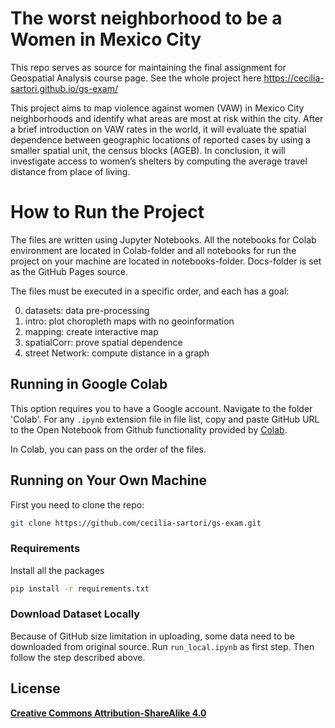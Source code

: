 # The worst neighborhood to be a Women in Mexico City

This repo serves as source for maintaining the final assignment for Geospatial Analysis course page. See the whole project here https://cecilia-sartori.github.io/gs-exam/

This project aims to map violence against women (VAW) in Mexico City neighborhoods and identify what areas are most at risk within the city. After a brief introduction on VAW rates in the world, it will evaluate the spatial dependence between geographic locations of reported cases by using a smaller spatial unit, the census blocks (AGEB). In conclusion, it will investigate access to women’s shelters by computing the average travel distance from place of living.


# How to Run the Project

The files are written using Jupyter Notebooks. All the notebooks for Colab environment are located in Colab-folder and all notebooks for run the project on your machine are located in notebooks-folder.
Docs-folder is set as the GitHub Pages source.

The files must be executed in a specific order, and each has a goal:

0. datasets: data pre-processing
1. intro: plot choropleth maps with no geoinformation
2. mapping: create interactive map
3. spatialCorr: prove spatial dependence
4. street Network: compute distance in a graph


## Running in Google Colab

This option requires you to have a Google account. 
Navigate to the folder 'Colab'. For any `.ipynb` extension file in file list, copy and paste GitHub URL to the Open Notebook from Github functionality provided by [Colab](https://colab.research.google.com/).

In Colab, you can pass on the order of the files.  


## Running on Your Own Machine

First you need to clone the repo: 
```bash
git clone https://github.com/cecilia-sartori/gs-exam.git
```

### Requirements ###

Install all the packages

```bash
pip install -r requirements.txt
```

### Download Dataset Locally ###

Because of GitHub size limitation in uploading, some data need to be downloaded from original source.
Run `run_local.ipynb` as first step. Then follow the step described above. 


## License

**[Creative Commons Attribution-ShareAlike 4.0](https://creativecommons.org/licenses/by-sa/4.0/legalcode)**


